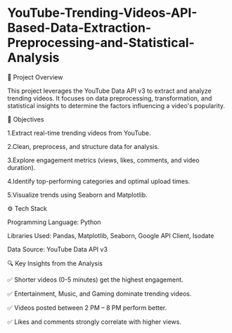 
# YouTube-Trending-Videos-API-Based-Data-Extraction-Preprocessing-and-Statistical-Analysis

📌 Project Overview

This project leverages the YouTube Data API v3 to extract and analyze trending videos. It focuses on data preprocessing, transformation, and statistical insights to determine the factors influencing a video's popularity.

🚀 Objectives

1.Extract real-time trending videos from YouTube.

2.Clean, preprocess, and structure data for analysis.

3.Explore engagement metrics (views, likes, comments, and video duration).

4.Identify top-performing categories and optimal upload times.

5.Visualize trends using Seaborn and Matplotlib.

⚙️ Tech Stack

Programming Language: Python

Libraries Used: Pandas, Matplotlib, Seaborn, Google API Client, Isodate

Data Source: YouTube Data API v3

🔍 Key Insights from the Analysis

✅ Shorter videos (0-5 minutes) get the highest engagement.

✅ Entertainment, Music, and Gaming dominate trending videos.

✅ Videos posted between 2 PM – 8 PM perform better.

✅ Likes and comments strongly correlate with higher views.
